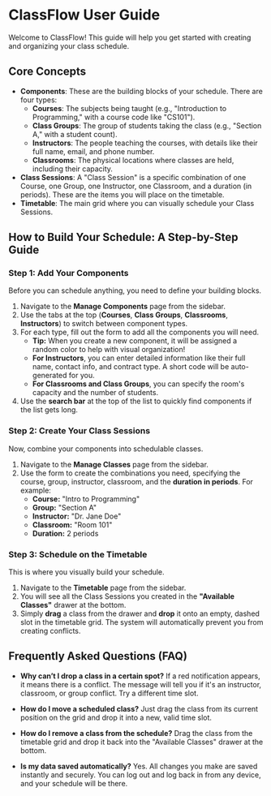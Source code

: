 # ClassFlow User Guide

Welcome to ClassFlow! This guide will help you get started with creating and organizing your class schedule.

## Core Concepts

- **Components**: These are the building blocks of your schedule. There are four types:
  - **Courses**: The subjects being taught (e.g., "Introduction to Programming," with a course code like "CS101").
  - **Class Groups**: The group of students taking the class (e.g., "Section A," with a student count).
  - **Instructors**: The people teaching the courses, with details like their full name, email, and phone number.
  - **Classrooms**: The physical locations where classes are held, including their capacity.
- **Class Sessions**: A "Class Session" is a specific combination of one Course, one Group, one Instructor, one Classroom, and a duration (in periods). These are the items you will place on the timetable.
- **Timetable**: The main grid where you can visually schedule your Class Sessions.

## How to Build Your Schedule: A Step-by-Step Guide

### Step 1: Add Your Components

Before you can schedule anything, you need to define your building blocks.

1. Navigate to the **Manage Components** page from the sidebar.
2. Use the tabs at the top (**Courses**, **Class Groups**, **Classrooms**, **Instructors**) to switch between component types.
3. For each type, fill out the form to add all the components you will need.
    - **Tip:** When you create a new component, it will be assigned a random color to help with visual organization!
    - **For Instructors**, you can enter detailed information like their full name, contact info, and contract type. A short code will be auto-generated for you.
    - **For Classrooms and Class Groups**, you can specify the room's capacity and the number of students.
4. Use the **search bar** at the top of the list to quickly find components if the list gets long.

### Step 2: Create Your Class Sessions

Now, combine your components into schedulable classes.

1. Navigate to the **Manage Classes** page from the sidebar.
2. Use the form to create the combinations you need, specifying the course, group, instructor, classroom, and the **duration in periods**. For example:
    - **Course:** "Intro to Programming"
    - **Group:** "Section A"
    - **Instructor:** "Dr. Jane Doe"
    - **Classroom:** "Room 101"
    - **Duration:** 2 periods

### Step 3: Schedule on the Timetable

This is where you visually build your schedule.

1. Navigate to the **Timetable** page from the sidebar.
2. You will see all the Class Sessions you created in the **"Available Classes"** drawer at the bottom.
3. Simply **drag** a class from the drawer and **drop** it onto an empty, dashed slot in the timetable grid. The system will automatically prevent you from creating conflicts.

## Frequently Asked Questions (FAQ)

- **Why can’t I drop a class in a certain spot?**
    If a red notification appears, it means there is a conflict. The message will tell you if it's an instructor, classroom, or group conflict. Try a different time slot.

- **How do I move a scheduled class?**
    Just drag the class from its current position on the grid and drop it into a new, valid time slot.

- **How do I remove a class from the schedule?**
    Drag the class from the timetable grid and drop it back into the "Available Classes" drawer at the bottom.

- **Is my data saved automatically?**
    Yes. All changes you make are saved instantly and securely. You can log out and log back in from any device, and your schedule will be there.
